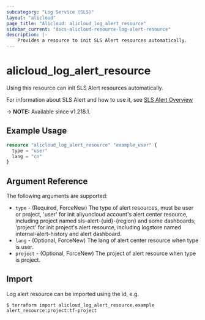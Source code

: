 ```yaml
---
subcategory: "Log Service (SLS)"
layout: "alicloud"
page_title: "Alicloud: alicloud_log_alert_resource"
sidebar_current: "docs-alicloud-resource-log-alert-resource"
description: |-
    Provides a resource to init SLS Alert resources automatically.
---
```


# alicloud_log_alert_resource

Using this resource can init SLS Alert resources automatically.

For information about SLS Alert and how to use it, see [SLS Alert Overview](https://www.alibabacloud.com/help/en/doc-detail/209202.html)

-> **NOTE:** Available since v1.218.1.

## Example Usage

```terraform
resource "alicloud_log_alert_resource" "example_user" {
  type = "user"
  lang = "cn"
}
```

## Argument Reference

The following arguments are supported:

* `type` - (Required, ForceNew) The type of alert resources, must be user or project, 'user' for init aliyuncloud account's alert center resource, including project named sls-alert-{uid}-{region} and some dashboards; 'project' for init project's alert resource, including logstore named internal-alert-history and alert dashboard.
* `lang` - (Optional, ForceNew) The lang of alert center resource when type is user.
* `project` - (Optional, ForceNew) The project of alert resource when type is project.

## Import

Log alert resource can be imported using the id, e.g.

```shell
$ terraform import alicloud_log_alert_resource.example alert_resource:project:tf-project
```
